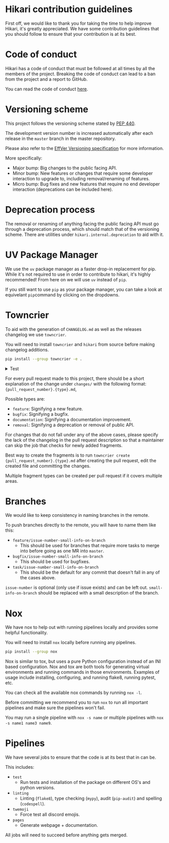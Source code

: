 # Hikari contribution guidelines

First off, we would like to thank you for taking the time to help improve Hikari, it's greatly appreciated. We have
some contribution guidelines that you should follow to ensure that your contribution is at its best.

# Code of conduct

Hikari has a code of conduct that must be followed at all times by all the members of the project. Breaking the code
of conduct can lead to a ban from the project and a report to GitHub.

You can read the code of conduct [here](https://github.com/hikari-py/hikari/blob/master/CODE_OF_CONDUCT.md).

# Versioning scheme

This project follows the versioning scheme stated by [PEP 440](https://www.python.org/dev/peps/pep-0440/).

The development version number is increased automatically after each release in the `master` branch in the master
repository.

Please also refer to the [EffVer Versioning specification](https://jacobtomlinson.dev/effver/) for more information.

More specifically:

- Major bump: Big changes to the public facing API.
- Minor bump: New features or changes that require some developer interaction to upgrade to, including
  removal/renaming of features.
- Micro bump: Bug fixes and new features that require no end developer interaction (deprecations can be included here).

# Deprecation process

The removal or renaming of anything facing the public facing API must go through a deprecation process, which should
match that of the versioning scheme. There are utilities under `hikari.internal.deprecation` to aid with it.

# UV Package Manager

We use the `uv` package manager as a faster drop-in replacement for pip. While it's not required to use in order to
contribute to hikari, it's highly recommended! From here on we will use `uv` instead of `pip`.

If you still want to use `pip` as your package manager, you can take a look at equivelant `pip`command by clicking on
the dropdowns.

# Towncrier

To aid with the generation of `CHANGELOG.md` as well as the releases changelog we use `towncrier`.

You will need to install `towncrier` and `hikari` from source before making changelog additions.

```bash
pip install --group towncrier -e .
```
<details>
    <summary>Test</summary>
    Test command
</details>

For every pull request made to this project, there should be a short explanation of the change under `changes/`
with the following format: `{pull_request_number}.{type}.md`,

Possible types are:

- `feature`: Signifying a new feature.
- `bugfix`: Signifying a bugfix.
- `documentation`: Signifying a documentation improvement.
- `removal`: Signifying a deprecation or removal of public API.

For changes that do not fall under any of the above cases, please specify the lack of the changelog in the pull request
description so that a maintainer can skip the job that checks for newly added fragments.

Best way to create the fragments is to run `towncrier create {pull_request_number}.{type}.md` after creating the
pull request, edit the created file and committing the changes.

Multiple fragment types can be created per pull request if it covers multiple areas.

# Branches

We would like to keep consistency in naming branches in the remote.

To push branches directly to the remote, you will have to name them like this:

- `feature/issue-number-small-info-on-branch`
    - This should be used for branches that require more tasks to merge into before going as one MR into `master`.
- `bugfix/issue-number-small-info-on-branch`
    - This should be used for bugfixes.
- `task/issue-number-small-info-on-branch`
    - This should be the default for any commit that doesn't fall in any of the cases above.

`issue-number` is optional (only use if issue exists) and can be left out. `small-info-on-branch` should be replaced
with a small description of the branch.

# Nox

We have nox to help out with running pipelines locally and provides some helpful functionality.

You will need to install `nox` locally before running any pipelines.

```bash
pip install --group nox
```

Nox is similar to tox, but uses a pure Python configuration instead of an INI based configuration. Nox and tox are
both tools for generating virtual environments and running commands in those environments. Examples of usage include
installing, configuring, and running flake8, running pytest, etc.

You can check all the available nox commands by running `nox -l`.

Before committing we recommend you to run `nox` to run all important pipelines and make sure the pipelines won't fail.

You may run a single pipeline with `nox -s name` or multiple pipelines with `nox -s name1 name3 name9`.

# Pipelines

We have several jobs to ensure that the code is at its best that in can be.

This includes:

- `test`
    - Run tests and installation of the package on different OS's and python versions.
- `linting`
    - Linting (`flake8`), type checking (`mypy`), audit (`pip-audit`) and spelling (`codespell`).
- `twemoji`
    - Force test all discord emojis.
- `pages`
    - Generate webpage + documentation.

All jobs will need to succeed before anything gets merged.
